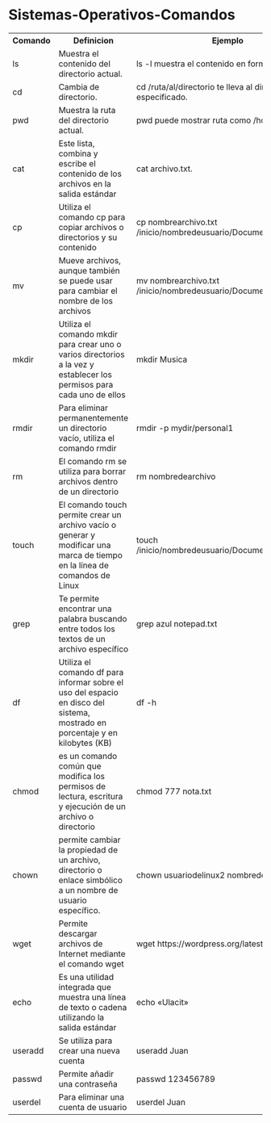 # Sistemas-Operativos-Comandos

<table>
  <tr>
    <th>Comando</th>
    <th>Definicion</th>
    <th>Ejemplo</th>
  </tr>
  <tr>
    <td>ls</td>
    <td>Muestra el contenido del directorio actual.</td>
    <td>ls -l muestra el contenido en formato detallado.</td>
  </tr>
  <tr>
    <td>cd</td>
    <td>Cambia de directorio.</td>
    <td>cd /ruta/al/directorio te lleva al directorio especificado.</td>
  </tr>
 <tr>
    <td>pwd</td>
    <td>Muestra la ruta del directorio actual.</td>
    <td>pwd puede mostrar ruta como /home/ulacit</td>
  </tr>
  <tr>
<td>cat</td>
<td>Este lista, combina y escribe el contenido de los archivos en la salida estándar</td>
<td>cat archivo.txt.</td>
</tr> 
<tr>
<td>cp</td>
<td>Utiliza el comando cp para copiar archivos o directorios y su contenido</td>
<td>cp nombrearchivo.txt /inicio/nombredeusuario/Documentos</td>
</tr> 
<tr>
<td>mv</td>
<td>Mueve archivos, aunque también se puede usar para cambiar el nombre de los archivos</td>
<td>mv nombrearchivo.txt /inicio/nombredeusuario/Documentos.</td>
</tr> 
<tr>
<td>mkdir</td>
<td>Utiliza el comando mkdir para crear uno o varios directorios a la vez y establecer los permisos para cada uno de ellos</td>
<td>mkdir Musica</td>
</tr> 
<tr>
<td>rmdir</td>
<td>Para eliminar permanentemente un directorio vacío, utiliza el comando rmdir</td>
<td>rmdir -p mydir/personal1</td>
</tr> 
<tr>
<td>rm</td>
<td>El comando rm se utiliza para borrar archivos dentro de un directorio</td>
<td>rm nombredearchivo</td>
</tr> 
<tr>
<td>touch</td>
<td>El comando touch permite crear un archivo vacío o generar y modificar una marca de tiempo en la línea de comandos de Linux</td>
<td>touch /inicio/nombredeusuario/Documentos/Web.html</td>
</tr> 
<tr>
<td>grep</td>
<td>Te permite encontrar una palabra buscando entre todos los textos de un archivo específico</td>
<td>grep azul notepad.txt</td>
</tr> 
<tr>
<td>df</td>
<td>Utiliza el comando df para informar sobre el uso del espacio en disco del sistema, mostrado en porcentaje y en kilobytes (KB)</td>
<td>df -h</td>
</tr> 
<tr>
<td>chmod</td>
<td>es un comando común que modifica los permisos de lectura, escritura y ejecución de un archivo o directorio</td>
<td>chmod 777 nota.txt</td>
</tr> 
<tr>
<td>chown</td>
<td>permite cambiar la propiedad de un archivo, directorio o enlace simbólico a un nombre de usuario específico.</td>
<td>chown usuariodelinux2 nombredearchivo.txt</td>
</tr> 
<tr>
<td>wget</td>
<td>Permite descargar archivos de Internet mediante el comando wget</td>
<td>wget https://wordpress.org/latest.zip</td>
</tr> 
<tr>
<td>echo</td>
<td>Es una utilidad integrada que muestra una línea de texto o cadena utilizando la salida estándar</td>
<td>echo «Ulacit»</td>
</tr> 
<tr>
<td>useradd</td>
<td>Se utiliza para crear una nueva cuenta</td>
<td>useradd Juan</td>
</tr> 
<tr>
<td>passwd</td>
<td>Permite añadir una contraseña</td>
<td>passwd 123456789</td>
</tr> 
<tr>
<td>userdel</td>
<td>Para eliminar una cuenta de usuario</td>
<td>userdel Juan</td>
</tr> 


  
</table>
